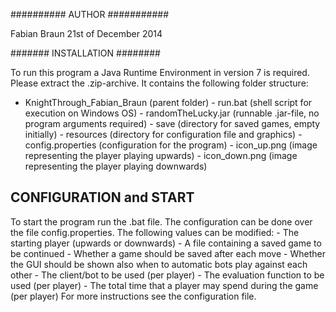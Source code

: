########## AUTHOR ###########

Fabian Braun
21st of December 2014

####### INSTALLATION ########

To run this program a Java Runtime Environment in version 7 is required.
Please extract the .zip-archive.
It contains the following folder structure:
- KnightThrough_Fabian_Braun (parent folder)
	\- run.bat (shell script for execution on Windows OS)
	\- randomTheLucky.jar (runnable .jar-file, no program arguments required)
	\- save (directory for saved games, empty initially)
	\- resources (directory for configuration file and graphics)
		\- config.properties (configuration for the program)
		\- icon_up.png (image representing the player playing upwards)
		\- icon_down.png (image representing the player playing downwards)

## CONFIGURATION and START ##

To start the program run the .bat file.
The configuration can be done over the file config.properties.
The following values can be modified:
	- The starting player (upwards or downwards)
	- A file containing a saved game to be continued
	- Whether a game should be saved after each move
	- Whether the GUI should be shown also when to automatic bots play against each other
	- The client/bot to be used (per player)
	- The evaluation function to be used (per player)
	- The total time that a player may spend during the game (per player)
For more instructions see the configuration file.

